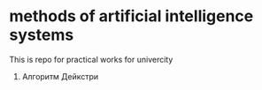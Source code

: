 # methods of artificial intelligence systems
This is repo for practical works for univercity
1. Алгоритм Дейкстри
